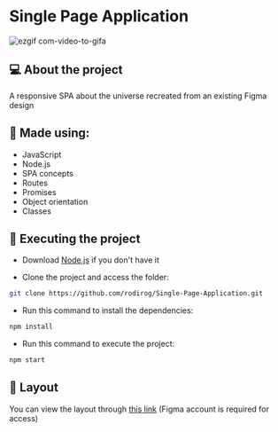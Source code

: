 # Single Page Application
![ezgif com-video-to-gifa](https://github.com/rodirog/Single-Page-Application/assets/101756238/f8b85901-ccfa-4fe1-9673-ffd98c1b378f)


## 💻 About the project
A responsive SPA about the universe recreated from an existing Figma design

## 🧪 Made using:

- JavaScript
- Node.js
- SPA concepts
- Routes
- Promises
- Object orientation
- Classes

## 🚀 Executing the project
- Download [Node.js](https://nodejs.org/en) if you don't have it

- Clone the project and access the folder:

```bash
git clone https://github.com/rodirog/Single-Page-Application.git
```

- Run this command to install the dependencies:
```bash
npm install
```

- Run this command to execute the project:
```bash
npm start
```

## 🔖 Layout
You can view the layout through [this link](https://www.figma.com/file/m8zp3mtxvwyTGQs69nIFM8/%5BDesafios-Explorer%5D-SPA-Universe/duplicate) (Figma account is required for access)
